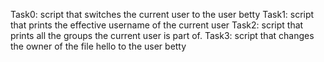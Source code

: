 Task0: script that switches the current user to the user betty
Task1: script that prints the effective username of the current user
Task2: script that prints all the groups the current user is part of.
Task3: script that changes the owner of the file hello to the user betty

